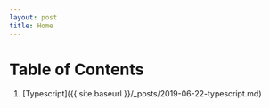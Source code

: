 ```yaml
---
layout: post
title: Home
---
```


# Table of Contents
1. [Typescript]({{ site.baseurl }}/_posts/2019-06-22-typescript.md)